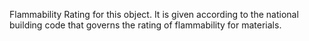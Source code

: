 ﻿Flammability Rating for this object.
It is given according to the national building code that governs the rating of flammability for materials.